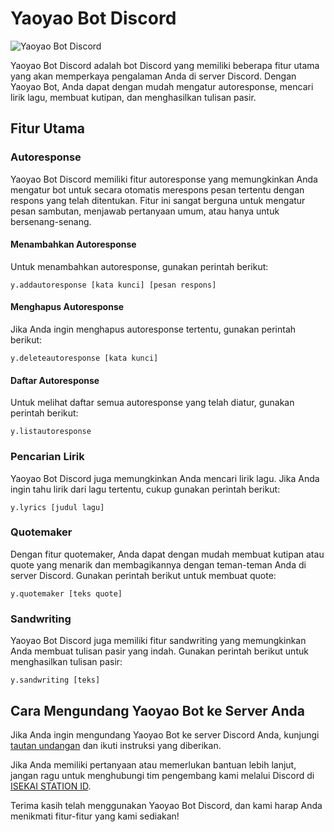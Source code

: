 # Yaoyao Bot Discord

![Yaoyao Bot Discord](https://your-image-url-here.com)

Yaoyao Bot Discord adalah bot Discord yang memiliki beberapa fitur utama yang akan memperkaya pengalaman Anda di server Discord. Dengan Yaoyao Bot, Anda dapat dengan mudah mengatur autoresponse, mencari lirik lagu, membuat kutipan, dan menghasilkan tulisan pasir.

## Fitur Utama

### Autoresponse
Yaoyao Bot Discord memiliki fitur autoresponse yang memungkinkan Anda mengatur bot untuk secara otomatis merespons pesan tertentu dengan respons yang telah ditentukan. Fitur ini sangat berguna untuk mengatur pesan sambutan, menjawab pertanyaan umum, atau hanya untuk bersenang-senang.

#### Menambahkan Autoresponse
Untuk menambahkan autoresponse, gunakan perintah berikut:
```
y.addautoresponse [kata kunci] [pesan respons]
```

#### Menghapus Autoresponse
Jika Anda ingin menghapus autoresponse tertentu, gunakan perintah berikut:
```
y.deleteautoresponse [kata kunci]
```

#### Daftar Autoresponse
Untuk melihat daftar semua autoresponse yang telah diatur, gunakan perintah berikut:
```
y.listautoresponse
```

### Pencarian Lirik
Yaoyao Bot Discord juga memungkinkan Anda mencari lirik lagu. Jika Anda ingin tahu lirik dari lagu tertentu, cukup gunakan perintah berikut:
```
y.lyrics [judul lagu]
```

### Quotemaker
Dengan fitur quotemaker, Anda dapat dengan mudah membuat kutipan atau quote yang menarik dan membagikannya dengan teman-teman Anda di server Discord. Gunakan perintah berikut untuk membuat quote:
```
y.quotemaker [teks quote]
```

### Sandwriting
Yaoyao Bot Discord juga memiliki fitur sandwriting yang memungkinkan Anda membuat tulisan pasir yang indah. Gunakan perintah berikut untuk menghasilkan tulisan pasir:
```
y.sandwriting [teks]
```

## Cara Mengundang Yaoyao Bot ke Server Anda
Jika Anda ingin mengundang Yaoyao Bot ke server Discord Anda, kunjungi [tautan undangan](https://discord.gg/isekai-station-id-703563738367655937) dan ikuti instruksi yang diberikan.

Jika Anda memiliki pertanyaan atau memerlukan bantuan lebih lanjut, jangan ragu untuk menghubungi tim pengembang kami melalui Discord di [ISEKAI STATION ID](https://discord.gg/isekai-station-id-703563738367655937).

Terima kasih telah menggunakan Yaoyao Bot Discord, dan kami harap Anda menikmati fitur-fitur yang kami sediakan!
